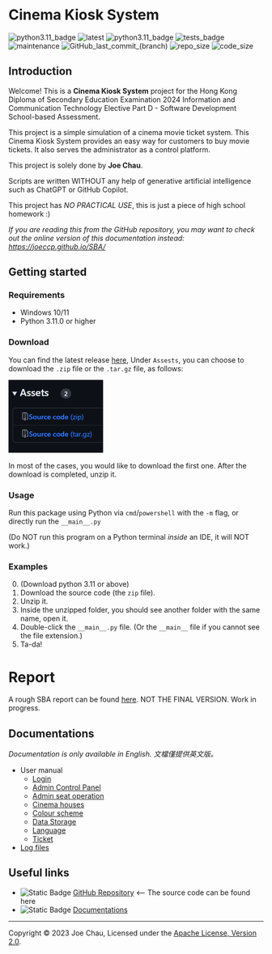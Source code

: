 # Cinema Kiosk System
<!-- https://joeccp.github.io/SBA/ -->

![python3.11_badge](https://img.shields.io/badge/Python-3.11-blue?logo=python)
![latest](https://img.shields.io/github/v/release/Joeccp/SBA)
![python3.11_badge](https://img.shields.io/github/license/Joeccp/SBA?color=mediumslateblue)
![tests_badge](https://github.com/Joeccp/SBA/actions/workflows/tests.yml/badge.svg)
![maintenance](https://img.shields.io/maintenance/yes/2023?label=maintaining)
![GitHub_last_commit_(branch)](https://img.shields.io/github/last-commit/Joeccp/SBA/main)
![repo_size](https://img.shields.io/github/repo-size/Joeccp/SBA)
![code_size](https://img.shields.io/github/languages/code-size/Joeccp/SBA)


## Introduction
Welcome! This is a **Cinema Kiosk System** project for 
the Hong Kong Diploma of Secondary Education Examination 2024 
Information and Communication Technology Elective Part D - Software Development 
School-based Assessment.

This project is a simple simulation of a cinema movie ticket system.
This Cinema Kiosk System provides an easy way for customers 
to buy movie tickets. 
It also serves the administrator as a control platform.

This project is solely done by **Joe Chau**.

Scripts are written WITHOUT any help of 
generative artificial intelligence such as ChatGPT or GitHub Copilot.

This project has *NO PRACTICAL USE*, this is just a piece of high school homework :)

*If you are reading this from the GitHub repository, 
you may want to check out the online version of this documentation instead: <https://joeccp.github.io/SBA/>*

## Getting started

### Requirements
- Windows 10/11
- Python 3.11.0 or higher

### Download
You can find the latest release [here](https://github.com/Joeccp/SBA/releases/latest), 
Under `Assests`, you can choose to download the `.zip` file or the `.tar.gz` file, as follows:

![Screenshot of the release page](images/docs/github_release_assets.png)

In most of the cases, you would like to download the first one. 
After the download is completed, unzip it.


### Usage
Run this package using Python via `cmd`/`powershell` with the `-m` flag, or directly run the `__main__.py`

(Do NOT run this program on a Python terminal *inside* an IDE, it will NOT work.)

### Examples
0. (Download python 3.11 or above)
1. Download the source code (the `zip` file).
2. Unzip it.
3. Inside the unzipped folder, you should see another folder with the same name, open it.
4. Double-click the `__main__.py` file. 
(Or the `__main__` file if you cannot see the file extension.)
5. Ta-da!



# Report
A rough SBA report can be found [here](report/REPORT.md). NOT THE FINAL VERSION. Work in progress.


## Documentations

*Documentation is only available in English.*
*文檔僅提供英文版。*

- User manual
    - [Login](docs/login.md)
    - [Admin Control Panel](docs/controlPanel.md)
    - [Admin seat operation](docs/seatStatusOverride.md)
    - [Cinema houses](docs/house.md)
    - [Colour scheme](docs/colour.md)
    - [Data Storage](docs/dataStorage.md)
    - [Language](docs/language.md)
    - [Ticket](docs/ticket.md)
- [Log files](docs/logs.md)


## Useful links
- ![Static Badge](https://img.shields.io/badge/Source-black?logo=github) 
[GitHub Repository](https://github.com/Joeccp/SBA) <-- The source code can be found here
- ![Static Badge](https://img.shields.io/badge/Documentation-green?logo=github&labelColor=black) 
[Documentations](https://joeccp.github.io/SBA/)

---

Copyright © 2023 Joe Chau, Licensed under the 
<a href="https://www.apache.org/licenses/LICENSE-2.0" target="_blank">Apache License, Version 2.0</a>.
